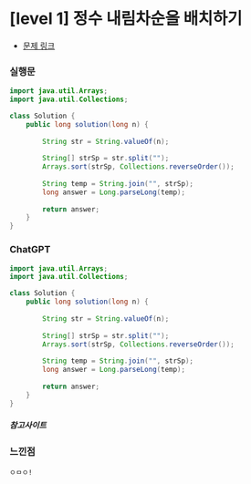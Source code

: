 # [level 1] 정수 내림차순을 배치하기

* [문제 링크](https://school.programmers.co.kr/learn/courses/30/lessons/12933)


### 실행문
```java
import java.util.Arrays;
import java.util.Collections;

class Solution {
    public long solution(long n) {
        
        String str = String.valueOf(n);
        
        String[] strSp = str.split("");
        Arrays.sort(strSp, Collections.reverseOrder());
        
        String temp = String.join("", strSp);
        long answer = Long.parseLong(temp);
        
        return answer;
    }
}
```

### ChatGPT
```java
import java.util.Arrays;
import java.util.Collections;

class Solution {
    public long solution(long n) {
        
        String str = String.valueOf(n);
        
        String[] strSp = str.split("");
        Arrays.sort(strSp, Collections.reverseOrder());
        
        String temp = String.join("", strSp);
        long answer = Long.parseLong(temp);
        
        return answer;
    }
}
```

##### 참고사이트

### 느낀점
```
ㅇㅁㅇ!
``` 

